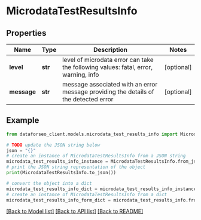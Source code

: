 # MicrodataTestResultsInfo


## Properties

Name | Type | Description | Notes
------------ | ------------- | ------------- | -------------
**level** | **str** | level of microdata error can take the following values: fatal, error, warning, info | [optional] 
**message** | **str** | message associated with an error message providing the details of the detected error | [optional] 

## Example

```python
from dataforseo_client.models.microdata_test_results_info import MicrodataTestResultsInfo

# TODO update the JSON string below
json = "{}"
# create an instance of MicrodataTestResultsInfo from a JSON string
microdata_test_results_info_instance = MicrodataTestResultsInfo.from_json(json)
# print the JSON string representation of the object
print(MicrodataTestResultsInfo.to_json())

# convert the object into a dict
microdata_test_results_info_dict = microdata_test_results_info_instance.to_dict()
# create an instance of MicrodataTestResultsInfo from a dict
microdata_test_results_info_form_dict = microdata_test_results_info.from_dict(microdata_test_results_info_dict)
```
[[Back to Model list]](../README.md#documentation-for-models) [[Back to API list]](../README.md#documentation-for-api-endpoints) [[Back to README]](../README.md)


